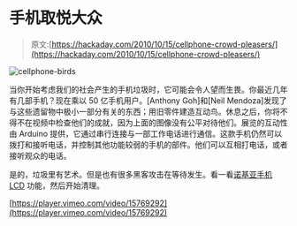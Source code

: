 # 手机取悦大众

> 原文:[https://hackaday.com/2010/10/15/cellphone-crowd-pleasers/](https://hackaday.com/2010/10/15/cellphone-crowd-pleasers/)

![](../Images/8493207e7b9b60b123131e39b3b6e1da.png "cellphone-birds")

当你开始考虑我们的社会产生的手机垃圾时，它可能会令人望而生畏。你最近几年有几部手机？现在乘以 50 亿手机用户。[Anthony Goh]和[Neil Mendoza]发现了与这些遗留物中极小一部分有关的东西；用旧零件建造互动鸟。休息之后，你将不得不在视频中检查他们的成就，因为上面的图像没有公平对待他们。展览的互动性由 Arduino 提供，它通过串行连接与一部工作电话进行通信。这款手机仍然可以拨打和接听电话，并控制其他功能较弱的手机的部件。他们可以互相打电话，或者接听观众的电话。

是的，垃圾里有艺术。但是也有很多黑客攻击在等待发生。看一看[诺基亚手机 LCD](http://hackaday.com/2010/10/14/touring-the-available-nokia-lcd-screens/) 功能，然后开始清理。

[https://player.vimeo.com/video/15769292](https://player.vimeo.com/video/15769292)